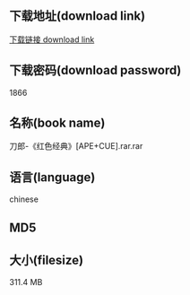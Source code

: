 ## 下载地址(download link)
[下载链接 download link](https://tutu365.netlify.app/?s=%E5%88%80%E9%83%8E-%E3%80%8A%E7%BA%A2%E8%89%B2%E7%BB%8F%E5%85%B8%E3%80%8B%5BAPE%2BCUE%5D.rar)

## 下载密码(download password)
1866

## 名称(book name)
刀郎-《红色经典》[APE+CUE].rar.rar

## 语言(language)
chinese

## MD5


## 大小(filesize)
311.4 MB
